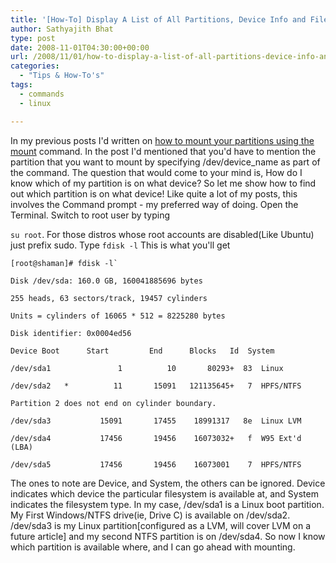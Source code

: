 ```yaml
---
title: '[How-To] Display A List of All Partitions, Device Info and Filesystem Type In Linux'
author: Sathyajith Bhat
type: post
date: 2008-11-01T04:30:00+00:00
url: /2008/11/01/how-to-display-a-list-of-all-partitions-device-info-and-filesystem-type-in-linux/
categories:
  - "Tips & How-To's"
tags:
  - commands
  - linux

---
```

In my previous posts I'd written on <a href="https://sathyasays.com/2008/11/01/how-to-mount-fat32ntfs-partitions-with-read-and-write-support-in-linux-using-command-line/" target="_blank">how to mount your partitions using the mount</a> command. In the post I'd mentioned that you'd have to mention the partition that you want to mount by specifying /dev/device_name as part of the command. The question that would come to your mind is, How do I know which of my partition is on what device? So let me show how to find out which partition is on what device!  Like quite a lot of my posts, this involves the Command prompt - my preferred way of doing. Open the Terminal. Switch to root user by typing 

`su root`. For those distros whose root accounts are disabled(Like Ubuntu) just prefix sudo. Type `fdisk -l` This is what you'll get

```
[root@shaman]# fdisk -l`

Disk /dev/sda: 160.0 GB, 160041885696 bytes
  
255 heads, 63 sectors/track, 19457 cylinders
  
Units = cylinders of 16065 * 512 = 8225280 bytes
  
Disk identifier: 0x0004ed56

Device Boot      Start         End      Blocks   Id  System
  
/dev/sda1               1          10       80293+  83  Linux
  
/dev/sda2   *          11       15091   121135645+   7  HPFS/NTFS
  
Partition 2 does not end on cylinder boundary.
  
/dev/sda3           15091       17455    18991317   8e  Linux LVM
  
/dev/sda4           17456       19456    16073032+   f  W95 Ext'd (LBA)
  
/dev/sda5           17456       19456    16073001    7  HPFS/NTFS
```

The ones to note are Device, and System, the others can be ignored. Device indicates which device the particular filesystem is available at, and System indicates the filesystem type. In my case, /dev/sda1 is a Linux boot partition. My First Windows/NTFS drive(ie, Drive C) is available on /dev/sda2. /dev/sda3 is my Linux partition[configured as a LVM, will cover LVM on a future article] and my second NTFS partition is on /dev/sda4. So now I know which partition is available where, and I can go ahead with mounting.
